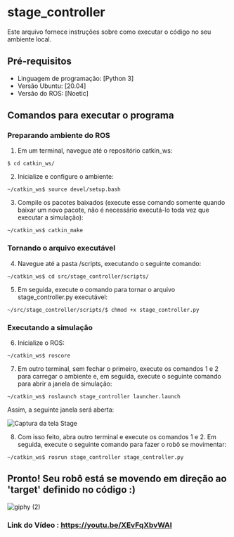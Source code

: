 # stage_controller
Este arquivo fornece instruções sobre como executar o código no seu ambiente local.

## Pré-requisitos
- Linguagem de programação: [Python 3]
- Versão Ubuntu: [20.04]
- Versão do ROS: [Noetic]

## Comandos para executar o programa 
### Preparando ambiente do ROS
1. Em um terminal, navegue até o repositório catkin_ws:

```sheel
$ cd catkin_ws/
```
2. Inicialize e configure o ambiente:

```sheel
~/catkin_ws$ source devel/setup.bash 
```
3. Compile os pacotes baixados (execute esse comando somente quando baixar um novo pacote, não é necessário executá-lo toda vez que executar a simulação):
```sheel
~/catkin_ws$ catkin_make
```
### Tornando o arquivo executável
4. Navegue até a pasta /scripts, executando o seguinte comando:

```sheel
~/catkin_ws$ cd src/stage_controller/scripts/
```
5. Em seguida, execute o comando para tornar o arquivo stage_controller.py executável:

```sheel
~/src/stage_controller/scripts/$ chmod +x stage_controller.py
```
### Executando a simulação
6. Inicialize o ROS:

```sheel
~/catkin_ws$ roscore
```
7. Em outro terminal, sem fechar o primeiro, execute os comandos 1 e 2 para carregar o ambiente e, em seguida, execute o seguinte comando para abrir a janela de simulação:

```sheel
~/catkin_ws$ roslaunch stage_controller launcher.launch
```
Assim, a seguinte janela será aberta:



![Captura da tela Stage](https://github.com/jardelprad0/stage_controller/assets/61805544/6bb63beb-8d87-40d5-b465-5792dfd39e88)

8. Com isso feito, abra outro terminal e execute os comandos 1 e 2. Em seguida, execute o seguinte comando para fazer o robô se movimentar:

```sheel
~/catkin_ws$ rosrun stage_controller stage_controller.py
```

## Pronto! Seu robô está se movendo em direção ao 'target' definido no código :)


![giphy (2)](https://github.com/jardelprad0/stage_controller/assets/61805544/12fc5000-2f72-42f2-b40b-02eaf1cff4c1)



### Link do Vídeo  : https://youtu.be/XEvFqXbvWAI
